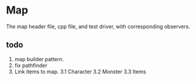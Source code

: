 # Map
The map header file, cpp file, and test driver, with corresponding observers.

## todo
1. map builder pattern.
2. fix pathfinder
3. Link items to map.
3.1 Character
3.2 Monster
3.3 Items
